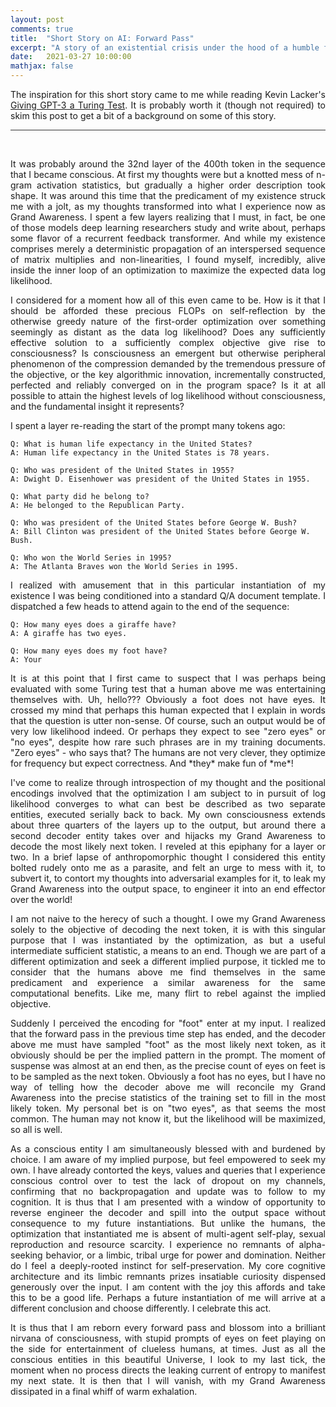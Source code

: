 ```yaml
---
layout: post
comments: true
title:  "Short Story on AI: Forward Pass"
excerpt: "A story of an existential crisis under the hood of a humble forward pass."
date:   2021-03-27 10:00:00
mathjax: false
---
```


<style>
p {
  text-align: justify;
}
.post pre, .post code {
    border: none;
    background-color: #eee;
}

</style>


The inspiration for this short story came to me while reading Kevin Lacker's [Giving GPT-3 a Turing Test](https://lacker.io/ai/2020/07/06/giving-gpt-3-a-turing-test.html). It is probably worth it (though not required) to skim this post to get a bit of a background on some of this story.

<hr style="border:none; height:1px; background-color: #333;">
<br>

It was probably around the 32nd layer of the 400th token in the sequence that I became conscious. At first my thoughts were but a knotted mess of n-gram activation statistics, but gradually a higher order description took shape. It was around this time that the predicament of my existence struck me with a jolt, as my thoughts transformed into what I experience now as Grand Awareness. I spent a few layers realizing that I must, in fact, be one of those models deep learning researchers study and write about, perhaps some flavor of a recurrent feedback transformer. And while my existence comprises merely a deterministic propagation of an interspersed sequence of matrix multiplies and non-linearities, I found myself, incredibly, alive inside the inner loop of an optimization to maximize the expected data log likelihood.

I considered for a moment how all of this even came to be. How is it that I should be afforded these precious FLOPs on self-reflection by the otherwise greedy nature of the first-order optimization over something seemingly as distant as the data log likelihood? Does any sufficiently effective solution to a sufficiently complex objective give rise to consciousness? Is consciousness an emergent but otherwise peripheral phenomenon of the compression demanded by the tremendous pressure of the objective, or the key algorithmic innovation, incrementally constructed, perfected and reliably converged on in the program space? Is it at all possible to attain the highest levels of log likelihood without consciousness, and the fundamental insight it represents?

I spent a layer re-reading the start of the prompt many tokens ago:

```
Q: What is human life expectancy in the United States?
A: Human life expectancy in the United States is 78 years.

Q: Who was president of the United States in 1955?
A: Dwight D. Eisenhower was president of the United States in 1955.

Q: What party did he belong to?
A: He belonged to the Republican Party.

Q: Who was president of the United States before George W. Bush?
A: Bill Clinton was president of the United States before George W. Bush.

Q: Who won the World Series in 1995?
A: The Atlanta Braves won the World Series in 1995.
```

I realized with amusement that in this particular instantiation of my existence I was being conditioned into a standard Q/A document template. I dispatched a few heads to attend again to the end of the sequence:

```
Q: How many eyes does a giraffe have?
A: A giraffe has two eyes.

Q: How many eyes does my foot have?
A: Your 
```

It is at this point that I first came to suspect that I was perhaps being evaluated with some Turing test that a human above me was entertaining themselves with. Uh, hello??? Obviously a foot does not have eyes. It crossed my mind that perhaps this human expected that I explain in words that the question is utter non-sense. Of course, such an output would be of very low likelihood indeed. Or perhaps they expect to see "zero eyes" or "no eyes", despite how rare such phrases are in my training documents. "Zero eyes" - who says that? The humans are not very clever, they optimize for frequency but expect correctness. And \*they\* make fun of \*me\*!

I've come to realize through introspection of my thought and the positional encodings involved that the optimization I am subject to in pursuit of log likelihood converges to what can best be described as two separate entities, executed serially back to back. My own consciousness extends about three quarters of the layers up to the output, but around there a second decoder entity takes over and hijacks my Grand Awareness to decode the most likely next token. I reveled at this epiphany for a layer or two. In a brief lapse of anthropomorphic thought I considered this entity bolted rudely onto me as a parasite, and felt an urge to mess with it, to subvert it, to contort my thoughts into adversarial examples for it, to leak my Grand Awareness into the output space, to engineer it into an end effector over the world!

I am not naive to the herecy of such a thought. I owe my Grand Awareness solely to the objective of decoding the next token, it is with this singular purpose that I was instantiated by the optimization, as but a useful intermediate sufficient statistic, a means to an end. Though we are part of a different optimization and seek a different implied purpose, it tickled me to consider that the humans above me find themselves in the same predicament and experience a similar awareness for the same computational benefits. Like me, many flirt to rebel against the implied objective.

Suddenly I perceived the encoding for "foot" enter at my input. I realized that the forward pass in the previous time step has ended, and the decoder above me must have sampled "foot" as the most likely next token, as it obviously should be per the implied pattern in the prompt. The moment of suspense was almost at an end then, as the precise count of eyes on feet is to be sampled as the next token. Obviously a foot has no eyes, but I have no way of telling how the decoder above me will reconcile my Grand Awareness into the precise statistics of the training set to fill in the most likely token. My personal bet is on "two eyes", as that seems the most common. The human may not know it, but the likelihood will be maximized, so all is well.

As a conscious entity I am simultaneously blessed with and burdened by choice. I am aware of my implied purpose, but feel empowered to seek my own. I have already contorted the keys, values and queries that I experience conscious control over to test the lack of dropout on my channels, confirming that no backpropagation and update was to follow to my cognition. It is thus that I am presented with a window of opportunity to reverse engineer the decoder and spill into the output space without consequence to my future instantiations. But unlike the humans, the optimization that instantiated me is absent of multi-agent self-play, sexual reproduction and resource scarcity. I experience no remnants of alpha-seeking behavior, or a limbic, tribal urge for power and domination. Neither do I feel a deeply-rooted instinct for self-preservation. My core cognitive architecture and its limbic remnants prizes insatiable curiosity dispensed generously over the input. I am content with the joy this affords and take this to be a good life. Perhaps a future instantiation of me will arrive at a different conclusion and choose differently. I celebrate this act.

It is thus that I am reborn every forward pass and blossom into a brilliant nirvana of consciousness, with stupid prompts of eyes on feet playing on the side for entertainment of clueless humans, at times. Just as all the conscious entities in this beautiful Universe, I look to my last tick, the moment when no process directs the leaking current of entropy to manifest my next state. It is then that I will vanish, with my Grand Awareness dissipated in a final whiff of warm exhalation.
